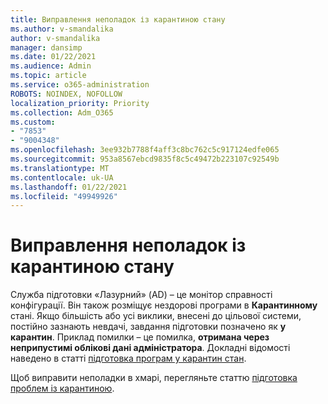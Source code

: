 ```yaml
---
title: Виправлення неполадок із карантиною стану
ms.author: v-smandalika
author: v-smandalika
manager: dansimp
ms.date: 01/22/2021
ms.audience: Admin
ms.topic: article
ms.service: o365-administration
ROBOTS: NOINDEX, NOFOLLOW
localization_priority: Priority
ms.collection: Adm_O365
ms.custom:
- "7853"
- "9004348"
ms.openlocfilehash: 3ee932b7788f4aff3c8bc762c5c917124edfe065
ms.sourcegitcommit: 953a8567ebcd9835f8c5c49472b223107c92549b
ms.translationtype: MT
ms.contentlocale: uk-UA
ms.lasthandoff: 01/22/2021
ms.locfileid: "49949926"
---
```

# <a name="troubleshoot-quarantine-state"></a>Виправлення неполадок із карантиною стану

Служба підготовки «Лазурний» (AD) – це монітор справності конфігурації. Він також розміщує нездорові програми в **Карантинному** стані. Якщо більшість або усі виклики, внесені до цільової системи, постійно зазнають невдачі, завдання підготовки позначено як **у карантин**. Приклад помилки – це помилка, **отримана через неприпустимі облікові дані адміністратора**. Докладні відомості наведено в статті [підготовка програм у карантин стан](https://docs.microsoft.com/azure/active-directory/app-provisioning/application-provisioning-quarantine-status).

Щоб виправити неполадки в хмарі, перегляньте статтю [підготовка проблем із карантиною](https://docs.microsoft.com/azure/active-directory/cloud-sync/how-to-troubleshoot#provisioning-quarantined-problems). 
